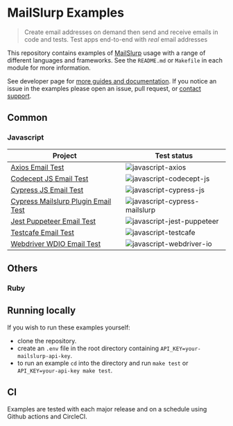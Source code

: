 # MailSlurp Examples

> Create email addresses on demand then send and receive emails in code and tests. Test apps end-to-end with *real* email addresses

This repository contains examples of [MailSlurp](https://www.mailslurp.com) usage with a range of different languages and frameworks. See the `README.md` or `Makefile` in each module for more information.

See developer page for [more guides and documentation](https://www.mailslurp.com/developers/). If you notice an issue in the examples please open an issue, pull request, or [contact support](https://www.mailslurp.com/support/).

## Common

### Javascript

| Project | Test status |
| --- | --- | 
| [Axios Email Test](./javascript-axios) | ![javascript-axios](https://github.com/mailslurp/examples/actions/workflows/javascript-axios.yml/badge.svg?branch=master) |         
| [Codecept JS Email Test](./javascript-codecept-js) | ![javascript-codecept-js](https://github.com/mailslurp/examples/actions/workflows/javascript-codecept-js.yml/badge.svg?branch=master) |         
| [Cypress JS Email Test](./javascript-cypress-js) | ![javascript-cypress-js](https://github.com/mailslurp/examples/actions/workflows/javascript-cypress-js.yml/badge.svg?branch=master) |         
| [Cypress Mailslurp Plugin Email Test](./javascript-cypress-mailslurp-plugin) | ![javascript-cypress-mailslurp](https://github.com/mailslurp/examples/actions/workflows/javascript-cypress-mailslurp.yml/badge.svg?branch=master) |         
| [Jest Puppeteer Email Test](./javascript-jest-puppeteer) | ![javascript-jest-puppeteer](https://github.com/mailslurp/examples/actions/workflows/javascript-jest-puppeteer.yml/badge.svg?branch=master) |         
| [Testcafe Email Test](./javascript-testcafe) | ![javascript-testcafe](https://github.com/mailslurp/examples/actions/workflows/javascript-testcafe.yml/badge.svg?branch=master) |         
| [Webdriver WDIO Email Test](./javascript-webdriver-io) | ![javascript-webdriver-io](https://github.com/mailslurp/examples/actions/workflows/javascript-webdriver-io.yml/badge.svg?branch=master) |         

## Others

### Ruby

## Running locally
If you wish to run these examples yourself:
- clone the repository. 
- create an `.env` file in the root directory containing `API_KEY=your-mailslurp-api-key`. 
- to run an example `cd` into the directory and run `make test` or `API_KEY=your-api-key make test`.

## CI
Examples are tested with each major release and on a schedule using Github actions and CircleCI.
